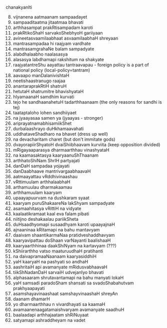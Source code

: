 chanakyanIti

8. vijnanena aatmaanam sampaadayet
9. sampaaditaatma jitaatmaa bhavati
10. arthhasampat prakRtisampadam karoti
11. prakRtikoShaH sarvakoShebhyoH gariiyaan
14. avineetasvaamilaabhaat asvaamilaabhaH shreyaan
27. mantrasampadaa hi raajyam vardhate
36. mantrasamgrahaNe balam sampadyate
38. alabdhalaabho naalasasya
39. alasasya labdhamapi rakshitum na shakyate
44. raajyatantreShu aayattau tantraavapau - foreign policy is a part of national policy (local-policy=tantram)
46. aavaapo manDalanivishtaH
48. neetishaastranugo raajaa
49. anantaraprakRtiH shatruH
51. hetutaH shatrumitre bhavishyataH
52. hIyamaanaH samdhim kurvati
53. tejo he sandhaanahetuH tadarthhaanaam (the only reasons for sandhi is tej)
54. taataptaloho lohen sandhiiyaet
55. na jyaayasaa samen ya (jyaayas - stronger)
59. ariprayatnamabhisamiikShet
63. durbalaashrayo duHkhamaavahati
66. uddhataveShadharo na bhavet (dress up well)
67. na devacharitam charet (but don't immitate gods)
68. dvayorapiirShyatoH dvaiShiibhaavam kurviita (keep opposition divided)
72. mRigayaaparasya dharmaarthhau vinashyataH
74. na kaamasaktasya kaaryaanuShThaanam
77. arthhatoShiNam ShrIH partyajati
80. danDaH sampadaa yojayati
81. danDaabhaave mantrivargaabhaavaH
85. aatmaayattau vRddhivinaashau
90. vRttimuulam arthhalaabhaH
91. arthamuulau dharmakaamau
92. arthhamuulam kaaryam
94. upaayapuurvam na dushkaram syaat
97. kaaryam puruShakaareNa lakShyam sampadyate
100. asamaahitasya vRittiH na vidyate
108. kaalaatikramaat kaal eva falam pibati
112. niitijno deshakaalau pariikSheta
118. duHsaadhyomapi susaadhyam karoti upaayajnaH
119. ajnaaninaa kRitamapi na bahu mantavyam
123. daaivam shaantikarmaNaa pratidveshaddhavyam
125. kaaryavipattau doShaan varNayanti baalishaaH
126. kaaryaarthhinaa daakShiNyam na kartavyam (???)
127. kShiirarthho vatso maaturuudhaH pratihanti
129. na daivapramaaNaanaam kaaryasiddhiH
131. yaH kaaryaH na pashyati so andhaH
142. aashritaiH api avamanyate mRidusvabhaavaH
143. tiikShNadanDaH sarvaiH udvejanIyo bhavati
145. alphasaaram shrutavantamapi na bahu manyati lokaH
147. yaH samsadi paradoSham shansati sa svadoShabahutvam prakhyaapayati
153. asamshayavinaashaat samshayvinaashaH shreyAn
155. daanam dhamarH
157. yo dharmaarthhau n vivardhayati sa kaamaH
160. avamaanenaagatamaishvaryam avamanyate saadhuH
167. baalaadapi arthhajaatam shRiNuyaat
168. satyamapi ashraddheyam na vadet



